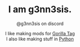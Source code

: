 <h1 align="center">I am g3nn3sis.</h1>  
<p align="center"> @g3nn3sis on discord </p>  

<p align="center">  
  I like making mods for <a href="https://www.gorillatagvr.com">Gorilla Tag</a> <br>
  I also like making stuff in <a href="python.org">Python</a> <br>
</p>

